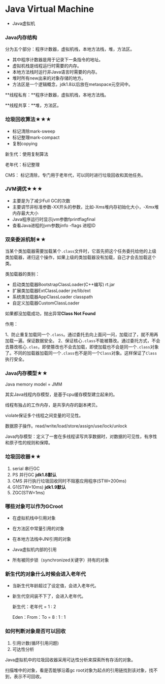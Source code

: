 # Java Virtual Machine
- Java虚拟机
### Java内存结构

分为五个部分：程序计数器，虚拟机栈，本地方法栈，堆，方法区。

-   其中程序计数器是用于记录下一条指令的地址。
-   虚拟机栈是线程运行时需要的内存。
-   本地方法栈时运行非Java语言时需要的内存。
-   堆时所有new出来的对象存储的地方。
-   方法区是一个逻辑概念，jdk1.8以后放在metaspace元空间中。

**线程私有：**程序计数器，虚拟机栈，本地方法栈。

**线程共享：**堆，方法区。



###  垃圾回收算法★★★

- 标记清除mark-sweep
- 标记整理mark-compact
- 复制copying

新生代：使用复制算法

老年代：标记整理

CMS： 标记清除，专门用于老年代，可以同时进行垃圾回收和其他任务。



### JVM调优★★★

-   主要是为了减少Full GC的次数
-   主要调节非标准参数-XX开头的参数，比如-Xms堆内存初始化大小，-Xmx堆内存最大大小
-   Java程序运行时显示jvm参数fprintflagfinal
-   查看Java进程的jvm参数jinfo -flags 进程ID



### 双亲委派机制★★

当某个类加载器需要加载某个`.class`文件时，它首先把这个任务委托给他的上级类加载器，递归这个操作，如果上级的类加载器没有加载，自己才会去加载这个类。

类加载器的类别：

- 启动类加载器BootstrapClassLoader(C++编写) rt.jar
- 扩展类加载器ExtClassLoader jre/lib/ext
- 系统类加载器AppClassLoader classpath
- 自定义加载器CustomClassLoader



如果都没加载成功，抛出异常**Class Not Found**

作用：

1、防止重复加载同一个`.class`。通过委托去向上面问一问，加载过了，就不用再加载一遍。保证数据安全。
2、保证核心`.class`不能被篡改。通过委托方式，不会去篡改核心`.clas`，即使篡改也不会去加载，即使加载也不会是同一个`.class`对象了。不同的加载器加载同一个`.class`也不是同一个`Class`对象。这样保证了`Class`执行安全。



### Java内存模型★★

Java memory model = JMM

其实Java线程内存模型，是基于cpu缓存模型建立起来的。

线程有独占的工作内存，是共享内存的副本拷贝。

violate保证多个线程之间变量的可见性。

数据原子操作。read/write/load/store/assign/use/lock/unlock

Java内存模型：定义了一套在多线程读写共享数据时，对数据的可见性，有序性和原子性的规则和保障。



### 垃圾回收器★★

1. serial 串行GC
2. PS 并行GC **jdk1.8默认**
3. CMS 并行执行垃圾回收同时不阻塞应用程序(STW=200ms)
4. G1(STW=10ms)  **jdk1.9默认**
5. ZGC(STW=1ms)



### 哪些对象可以作为GCroot

- 在虚拟机栈中引用对象

- 在方法区中常量引用的对象

- 在本地方法栈中JNI引用的对象

- Java虚拟机内部的引用

- 所有被同步锁（synchronized关键字）持有的对象



### 新生代的对象什么时候会进入老年代

-   当新生代年龄超过了设定值，会进入老年代。

-   新生代空间装不下了，会进入老年代。

    新生代：老年代 = 1 : 2

    Eden：From：To = 8 : 1 : 1



### 如何判断对象是否可以回收

1. 引用计数(循环引用问题)
2. 可达性分析

Java虚拟机中的垃圾回收器采用可达性分析来探索所有存活的对象。

扫描堆中的对象，看是否能够沿着gc root对象为起点的引用链找到该对象，找不到，表示不可回收。

